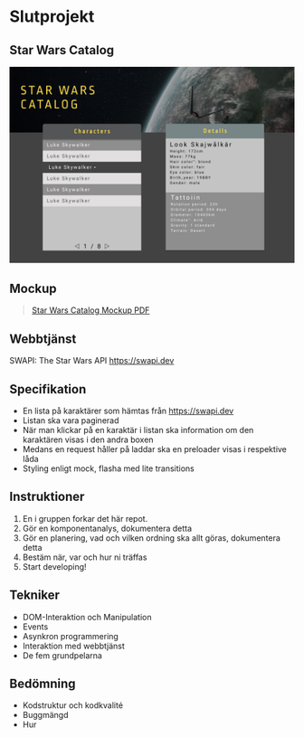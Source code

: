 # Slutprojekt
## Star Wars Catalog
![](screen.png)

## Mockup
> [Star Wars Catalog Mockup PDF](star-wars-catalog-mockup.pdf)

## Webbtjänst
SWAPI: The Star Wars API
https://swapi.dev

## Specifikation
* En lista på karaktärer som hämtas från https://swapi.dev
* Listan ska vara paginerad
* När man klickar på en karaktär i listan ska information om den karaktären visas i den andra boxen
* Medans en request håller på laddar ska en preloader visas i respektive låda
* Styling enligt mock, flasha med lite transitions

## Instruktioner
1. En i gruppen forkar det här repot. 
1. Gör en komponentanalys, dokumentera detta
1. Gör en planering, vad och vilken ordning ska allt göras, dokumentera detta
1. Bestäm när, var och hur ni träffas
1. Start developing!

## Tekniker
* DOM-Interaktion och Manipulation
* Events
* Asynkron programmering
* Interaktion med webbtjänst
* De fem grundpelarna

## Bedömning
* Kodstruktur och kodkvalité
* Buggmängd
* Hur 